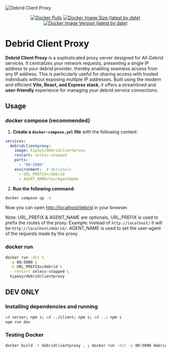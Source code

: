![Debrid Client Proxy](https://i.imgur.com/7VgRXsR.png)

<div align="center">

[![Docker Pulls](https://img.shields.io/docker/pulls/kipavy/debridclientproxy)](https://hub.docker.com/r/kipavy/debridclientproxy)
[![Docker Image Size (latest by date)](https://img.shields.io/docker/image-size/kipavy/debridclientproxy)](https://hub.docker.com/r/kipavy/debridclientproxy)
[![Docker Image Version (latest by date)](https://img.shields.io/docker/v/kipavy/debridclientproxy)](https://hub.docker.com/r/kipavy/debridclientproxy)

</div>

# Debrid Client Proxy

**Debrid Client Proxy** is a sophisticated proxy server designed for All-Debrid services. It centralizes your network requests, presenting a single IP address to your debrid provider, thereby enabling seamless access from any IP address. This is particularly useful for sharing access with trusted individuals without exposing multiple IP addresses. Built using the modern and efficient **Vite, React, and Express stack**, it offers a streamlined and **user-friendly** experience for managing your debrid service connections.

## Usage

### docker compose (recommended)

1. **Create a `docker-compose.yml` file** with the following content:

```yaml
services:
  debridclientproxy:
    image: kipavy/debridclientproxy
    restart: unless-stopped
    ports:
      - "80:5000"
    environment:  # Optionals
      - URL_PREFIX=/debrid
      - AGENT_NAME=YourAgentName
```

2. **Run the following command:**

```bash
docker compose up -d
```

Now you can open <http://localhost/debrid> in your browser.

Note: URL_PREFIX & AGENT_NAME are optionals, URL_PREFIX is used to prefix the routes of the proxy. Example: Instead of `http://localhost/` it will be `http://localhost/debrid/`. AGENT_NAME is used to set the user-agent of the requests made by the proxy.

### docker run

```bash
docker run -dit \
  -p 80:5000 \
  -e URL_PREFIX=/debrid \
  --restart unless-stopped \
  kipavy/debridclientproxy
```

## DEV ONLY

### Installing dependencies and running

```bash
cd server; npm i; cd ../client; npm i; cd ..; npm i
npm run dev
```

### Testing Docker

```bash
docker build -t debridclientproxy . ; docker run -dit -p 80:5000 debridclientproxy
```
